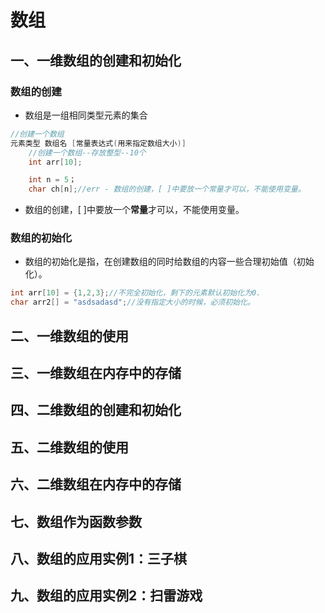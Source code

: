 # 数组

## 一、一维数组的创建和初始化

### 数组的创建

- 数组是一组相同类型元素的集合

```C
//创建一个数组
元素类型 数组名 [常量表达式(用来指定数组大小)]
    //创建一个数组--存放整型--10个
    int arr[10];

    int n = 5；
    char ch[n];//err - 数组的创建，[ ]中要放一个常量才可以，不能使用变量。
```

- 数组的创建，[ ]中要放一个**常量**才可以，不能使用变量。

### 数组的初始化

- 数组的初始化是指，在创建数组的同时给数组的内容一些合理初始值（初始化）。

```C
int arr[10] = {1,2,3};//不完全初始化，剩下的元素默认初始化为0.
char arr2[] = "asdsadasd";//没有指定大小的时候，必须初始化。
```

 

## 二、一维数组的使用
## 三、一维数组在内存中的存储
## 四、二维数组的创建和初始化
## 五、二维数组的使用
## 六、二维数组在内存中的存储
## 七、数组作为函数参数
## 八、数组的应用实例1：三子棋
## 九、数组的应用实例2：扫雷游戏